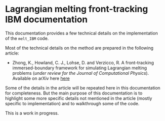 
# Lagrangian melting front-tracking IBM documentation

This documentation provides a few technical details on the implementation of the `melt_IBM` code.

Most of the technical details on the method are prepared in the following article:

- Zhong, K., Howland, C. J., Lohse, D. and Verzicco, R. A front-tracking immersed-boundary framework for simulating Lagrangian melting problems (*under review for the Journal of Computational Physics*). Available on arXiv here [here](https://arxiv.org/abs/2409.20244)

Some of the details in the article will be repeated here in this documentation for completeness. But the main purpose of this documentation is to highlight some more specific details not mentioned in the article (mostly specific to implementation) and to walkthrough some of the code.

This is a work in progress.